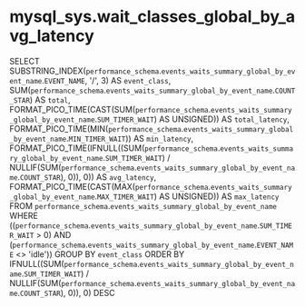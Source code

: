 # mysql_sys.wait_classes_global_by_avg_latency

SELECT 
    SUBSTRING_INDEX(`performance_schema`.`events_waits_summary_global_by_event_name`.`EVENT_NAME`,
            '/',
            3) AS `event_class`,
    SUM(`performance_schema`.`events_waits_summary_global_by_event_name`.`COUNT_STAR`) AS `total`,
    FORMAT_PICO_TIME(CAST(SUM(`performance_schema`.`events_waits_summary_global_by_event_name`.`SUM_TIMER_WAIT`)
                AS UNSIGNED)) AS `total_latency`,
    FORMAT_PICO_TIME(MIN(`performance_schema`.`events_waits_summary_global_by_event_name`.`MIN_TIMER_WAIT`)) AS `min_latency`,
    FORMAT_PICO_TIME(IFNULL((SUM(`performance_schema`.`events_waits_summary_global_by_event_name`.`SUM_TIMER_WAIT`) / NULLIF(SUM(`performance_schema`.`events_waits_summary_global_by_event_name`.`COUNT_STAR`),
                            0)),
                    0)) AS `avg_latency`,
    FORMAT_PICO_TIME(CAST(MAX(`performance_schema`.`events_waits_summary_global_by_event_name`.`MAX_TIMER_WAIT`)
                AS UNSIGNED)) AS `max_latency`
FROM
    `performance_schema`.`events_waits_summary_global_by_event_name`
WHERE
    ((`performance_schema`.`events_waits_summary_global_by_event_name`.`SUM_TIMER_WAIT` > 0)
        AND (`performance_schema`.`events_waits_summary_global_by_event_name`.`EVENT_NAME` <> 'idle'))
GROUP BY `event_class`
ORDER BY IFNULL((SUM(`performance_schema`.`events_waits_summary_global_by_event_name`.`SUM_TIMER_WAIT`) / NULLIF(SUM(`performance_schema`.`events_waits_summary_global_by_event_name`.`COUNT_STAR`),
                0)),
        0) DESC

